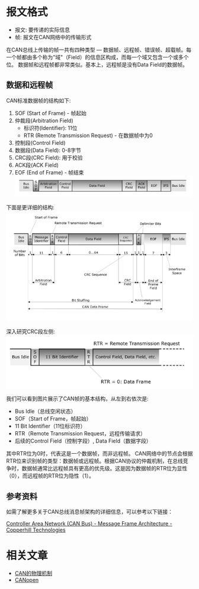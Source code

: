 # 报文格式

- 报文: 要传递的实际信息
- 帧: 报文在CAN网络中的传输形式

在CAN总线上传输的帧一共有四种类型 — 数据帧、远程帧、错误帧、超载帧。每一个帧都由多个称为"域"（Field）的信息区构成，而每一个域又包含一个或多个位。
数据帧和远程帧都非常类似。基本上，远程帧是没有Data Field的数据帧。

## 数据和远程帧

CAN标准数据帧的结构如下:
1. SOF (Start of Frame) - 帧起始
2. 仲裁段(Arbitration Field)
    - 标识符(Identifier): 11位
    - RTR (Remote Transmission Request) - 在数据帧中为0
3. 控制段(Control Field)
4. 数据段(Data Field): 0-8字节
5. CRC段(CRC Field): 用于校验
6. ACK段(ACK Field)
7. EOF (End of Frame) - 帧结束
![](attachments/Pasted%20image%2020241010162238.png "**CAN Data Frame Architecture**")

下面是更详细的结构:
![](attachments/Pasted%20image%2020241010162659.png)

深入研究CRC段左侧:
![](attachments/Pasted%20image%2020241010163647.png)

我们可以看到图片展示了CAN帧的基本结构，从左到右依次是:
- Bus Idle（总线空闲状态）
- SOF（Start of Frame，帧起始）
- 11 Bit Identifier（11位标识符）
- RTR（Remote Transmission Request，远程传输请求）
- 后续的Control Field（控制字段）, Data Field（数据字段）

其中RTR位为0时，代表这是一个数据帧，而非远程帧。
CAN网络中的节点会根据RTR位来识别帧的类型：数据帧或远程帧。根据CAN协议的仲裁机制，在总线竞争时，数据帧通常比远程帧具有更高的优先级。这是因为数据帧的RTR位为显性（0），而远程帧的RTR位为隐性（1）。

## 参考资料
如需了解更多关于CAN总线消息帧架构的详细信息，可以参考以下链接：

[Controller Area Network (CAN Bus) - Message Frame Architecture - Copperhill Technologies](https://copperhilltech.com/blog/controller-area-network-can-bus-message-frame-architecture/)

# 相关文章
- [CAN的物理机制](CAN的物理机制.md)
- [CANopen](CANopen.md)
